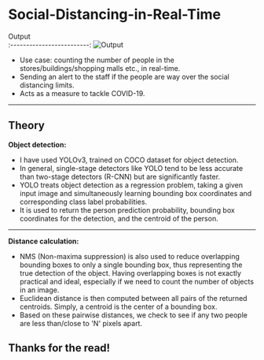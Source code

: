 # Social-Distancing-in-Real-Time

Output       
:-------------------------:
![Output](Social-Distancing-Detection/Output/pedestrian-output.gif?raw=true "Output") 

- Use case: counting the number of people in the stores/buildings/shopping malls etc., in real-time.
- Sending an alert to the staff if the people are way over the social distancing limits.
- Acts as a measure to tackle COVID-19.

---
## Theory
**Object detection:**
- I have used YOLOv3, trained on COCO dataset for object detection.
- In general, single-stage detectors like YOLO tend to be less accurate than two-stage detectors (R-CNN) but are significantly faster.
- YOLO treats object detection as a regression problem, taking a given input image and simultaneously learning bounding box coordinates and corresponding class label probabilities.
- It is used to return the person prediction probability, bounding box coordinates for the detection, and the centroid of the person.

---
**Distance calculation:**
- NMS (Non-maxima suppression) is also used to reduce overlapping bounding boxes to only a single bounding box, thus representing the true detection of the object. Having overlapping boxes is not exactly practical and ideal, especially if we need to count the number of objects in an image.
- Euclidean distance is then computed between all pairs of the returned centroids. Simply, a centroid is the center of a bounding box.
- Based on these pairwise distances, we check to see if any two people are less than/close to 'N' pixels apart.

## Thanks for the read!
